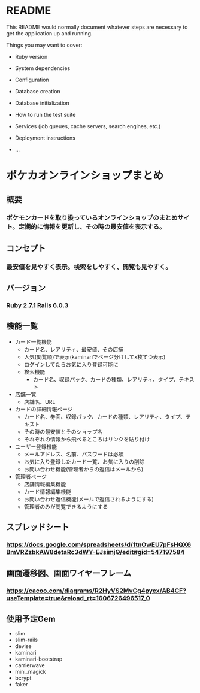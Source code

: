 # README

This README would normally document whatever steps are necessary to get the
application up and running.

Things you may want to cover:

* Ruby version

* System dependencies

* Configuration

* Database creation

* Database initialization

* How to run the test suite

* Services (job queues, cache servers, search engines, etc.)

* Deployment instructions

* ...


# ポケカオンラインショップまとめ

## 概要

### ポケモンカードを取り扱っているオンラインショップのまとめサイト。定期的に情報を更新し、その時の最安値を表示する。

## コンセプト

### 最安値を見やすく表示。検索をしやすく、閲覧も見やすく。

## バージョン

### Ruby 2.7.1 Rails 6.0.3

## 機能一覧

- カード一覧機能
  - カード名、レアリティ、最安値、その店舗
  - 人気(閲覧順)で表示(kaminariでページ分けしてx枚ずつ表示)
  - ログインしてたらお気に入り登録可能に
  - 検索機能
    - カード名、収録パック、カードの種類、レアリティ、タイプ、テキスト
- 店舗一覧
  - 店舗名、URL
- カードの詳細情報ページ
  - カード名、券面、収録パック、カードの種類、レアリティ、タイプ、テキスト
  - その時の最安値とそのショップ名
  - それぞれの情報から飛べるところはリンクを貼り付け
- ユーザー登録機能
  - メールアドレス、名前、パスワードは必須
  - お気に入り登録したカード一覧、お気に入りの削除
  - お問い合わせ機能(管理者からの返信はメールから)
- 管理者ページ
  - 店舗情報編集機能
  - カード情報編集機能
  - お問い合わせ返信機能(メールで返信されるようにする)
  - 管理者のみが閲覧できるようにする

## スプレッドシート

### https://docs.google.com/spreadsheets/d/1tnOwEU7pFsHQX6BmVRZzbkAW8detaRc3dWY-EJsimjQ/edit#gid=547197584

## 画面遷移図、画面ワイヤーフレーム

### https://cacoo.com/diagrams/R2HyVS2MvCg4pyex/AB4CF?useTemplate=true&reload_rt=1606726496517_0

## 使用予定Gem

- slim
- slim-rails
- devise
- kaminari
- kaminari-bootstrap
- carrierwave
- mini_magick
- bcrypt
- faker
